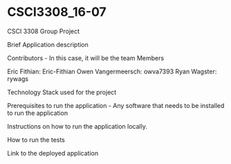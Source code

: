# CSCI3308_16-07
CSCI 3308 Group Project

Brief Application description

Contributors - In this case, it will be the team Members

Eric Fithian: Eric-Fithian
Owen Vangermeersch: owva7393
Ryan Wagster: rywags

Technology Stack used for the project

Prerequisites to run the application - Any software that needs to be installed to run the application

Instructions on how to run the application locally.

How to run the tests

Link to the deployed application
